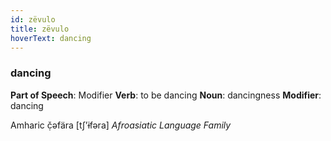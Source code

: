 ```yaml
---
id: zëvulo
title: zëvulo
hoverText: dancing
---
```


### dancing

**Part of Speech**: Modifier
**Verb**: to be dancing
**Noun**: dancingness
**Modifier**: dancing

Amharic č̣əfära [tʃʼɨfəra]
*Afroasiatic Language Family*